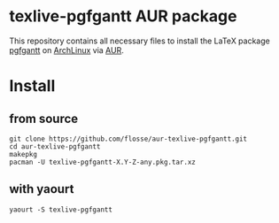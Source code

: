 # texlive-pgfgantt AUR package

This repository contains all necessary files to install the LaTeX package
[pgfgantt](http://www.ctan.org/tex-archive/graphics/pgf/contrib/pgfgantt)
on [ArchLinux](https://www.archlinux.org/) via
[AUR](https://aur.archlinux.org/).

# Install

## from source

    git clone https://github.com/flosse/aur-texlive-pgfgantt.git
    cd aur-texlive-pgfgantt
    makepkg
    pacman -U texlive-pgfgantt-X.Y-Z-any.pkg.tar.xz

## with yaourt

    yaourt -S texlive-pgfgantt
